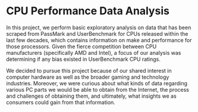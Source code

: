 # CPU Performance Data Analysis

In this project, we perform basic exploratory analysis on data that has been scraped from PassMark and UserBenchmark for CPUs released within the last few decades, which contains information on make and performance for those processors. Given the fierce competition between CPU manufacturers (specifically AMD and Intel), a focus of our analysis was determining if any bias existed in UserBenchmark CPU ratings.

We decided to pursue this project because of our shared interest in computer hardware as well as the broader gaming and technology industries. Moreover, we were curious about what kinds of data regarding various PC parts we would be able to obtain from the Internet, the process and challenges of obtaining them, and ultimately, what insights we as consumers could gain from that information.
